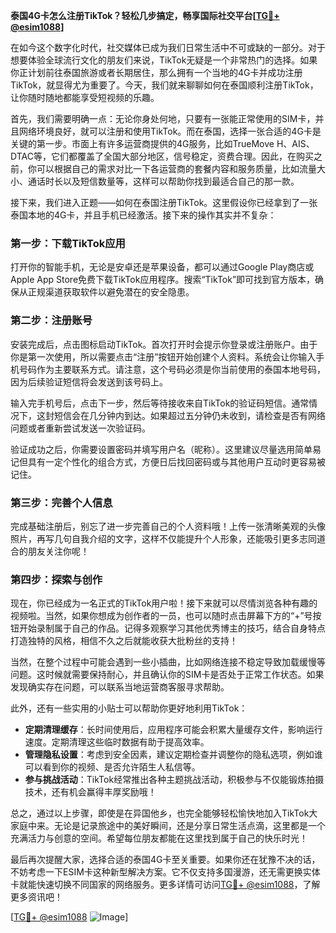 **泰国4G卡怎么注册TikTok？轻松几步搞定，畅享国际社交平台[[TG💪+ @esim1088](https://t.me/s/esim1088)]**

在如今这个数字化时代，社交媒体已成为我们日常生活中不可或缺的一部分。对于想要体验全球流行文化的朋友们来说，TikTok无疑是一个非常热门的选择。如果你正计划前往泰国旅游或者长期居住，那么拥有一个当地的4G卡并成功注册TikTok，就显得尤为重要了。今天，我们就来聊聊如何在泰国顺利注册TikTok，让你随时随地都能享受短视频的乐趣。

首先，我们需要明确一点：无论你身处何地，只要有一张能正常使用的SIM卡，并且网络环境良好，就可以注册和使用TikTok。而在泰国，选择一张合适的4G卡是关键的第一步。市面上有许多运营商提供的4G服务，比如TrueMove H、AIS、DTAC等，它们都覆盖了全国大部分地区，信号稳定，资费合理。因此，在购买之前，你可以根据自己的需求对比一下各运营商的套餐内容和服务质量，比如流量大小、通话时长以及短信数量等，这样可以帮助你找到最适合自己的那一款。

接下来，我们进入正题——如何在泰国注册TikTok。这里假设你已经拿到了一张泰国本地的4G卡，并且手机已经激活。接下来的操作其实并不复杂：

### 第一步：下载TikTok应用

打开你的智能手机，无论是安卓还是苹果设备，都可以通过Google Play商店或Apple App Store免费下载TikTok应用程序。搜索“TikTok”即可找到官方版本，确保从正规渠道获取软件以避免潜在的安全隐患。

### 第二步：注册账号

安装完成后，点击图标启动TikTok。首次打开时会提示你登录或注册账户。由于你是第一次使用，所以需要点击“注册”按钮开始创建个人资料。系统会让你输入手机号码作为主要联系方式。请注意，这个号码必须是你当前使用的泰国本地号码，因为后续验证短信将会发送到该号码上。

输入完手机号后，点击下一步，然后等待接收来自TikTok的验证码短信。通常情况下，这封短信会在几分钟内到达。如果超过五分钟仍未收到，请检查是否有网络问题或者重新尝试发送一次验证码。

验证成功之后，你需要设置密码并填写用户名（昵称）。这里建议尽量选用简单易记但具有一定个性化的组合方式，方便日后找回密码或与其他用户互动时更容易被记住。

### 第三步：完善个人信息

完成基础注册后，别忘了进一步完善自己的个人资料哦！上传一张清晰美观的头像照片，再写几句自我介绍的文字，这样不仅能提升个人形象，还能吸引更多志同道合的朋友关注你呢！

### 第四步：探索与创作

现在，你已经成为一名正式的TikTok用户啦！接下来就可以尽情浏览各种有趣的视频啦。当然，如果你想成为创作者的一员，也可以随时点击屏幕下方的“+”号按钮开始录制属于自己的作品。记得多观察学习其他优秀博主的技巧，结合自身特点打造独特的风格，相信不久之后就能收获大批粉丝的支持！

当然，在整个过程中可能会遇到一些小插曲，比如网络连接不稳定导致加载缓慢等问题。这时候就需要保持耐心，并且确认你的SIM卡是否处于正常工作状态。如果发现确实存在问题，可以联系当地运营商客服寻求帮助。

此外，还有一些实用的小贴士可以帮助你更好地利用TikTok：

- **定期清理缓存**：长时间使用后，应用程序可能会积累大量缓存文件，影响运行速度。定期清理这些临时数据有助于提高效率。
- **管理隐私设置**：考虑到安全因素，建议定期检查并调整你的隐私选项，例如谁可以看到你的视频、是否允许陌生人私信等。
- **参与挑战活动**：TikTok经常推出各种主题挑战活动，积极参与不仅能锻炼拍摄技术，还有机会赢得丰厚奖励哦！

总之，通过以上步骤，即使是在异国他乡，也完全能够轻松愉快地加入TikTok大家庭中来。无论是记录旅途中的美好瞬间，还是分享日常生活点滴，这里都是一个充满活力与创意的空间。希望每位朋友都能在这里找到属于自己的快乐时光！

最后再次提醒大家，选择合适的泰国4G卡至关重要。如果你还在犹豫不决的话，不妨考虑一下ESIM卡这种新型解决方案。它不仅支持多国漫游，还无需更换实体卡就能快速切换不同国家的网络服务。更多详情可访问[TG💪+ @esim1088](https://t.me/s/esim1088)，了解更多资讯吧！

[[TG💪+ @esim1088](https://t.me/s/esim1088) ![Image](https://i.postimg.cc/4NQfJmqS/Snipaste-2025-05-13-00-14-12.png)]